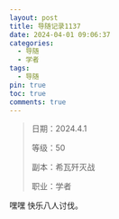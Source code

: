 ```yaml
---
layout: post
title: 导随记录1137
date: 2024-04-01 09:06:37
categories:
  - 导随
  - 学者
tags:
  - 导随
pin: true
toc: true
comments: true
---
```

> 日期：2024.4.1
>
> 等级：50
>
> 副本：希瓦歼灭战
>
> 职业：学者

嘿嘿 快乐八人讨伐。